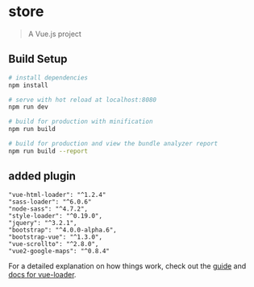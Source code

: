 # store

> A Vue.js project

## Build Setup

``` bash
# install dependencies
npm install

# serve with hot reload at localhost:8080
npm run dev

# build for production with minification
npm run build

# build for production and view the bundle analyzer report
npm run build --report
```

## added plugin
``` 
"vue-html-loader": "^1.2.4"
"sass-loader": "^6.0.6"
"node-sass": "^4.7.2",
"style-loader": "^0.19.0",
"jquery": "^3.2.1",
"bootstrap": "^4.0.0-alpha.6",
"bootstrap-vue": "^1.3.0",
"vue-scrollto": "^2.8.0",
"vue2-google-maps": "^0.8.4"
```



For a detailed explanation on how things work, check out the [guide](http://vuejs-templates.github.io/webpack/) and [docs for vue-loader](http://vuejs.github.io/vue-loader).
